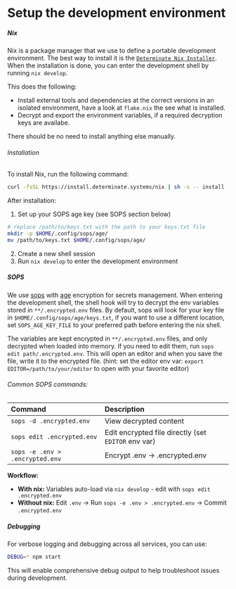 # Setup the development environment


##### Nix
Nix is a package manager that we use to define a portable development environment. The best way to install it is the [`Determinate Nix Installer`](https://github.com/DeterminateSystems/nix-installer). When the installation is done, you can enter the development shell by running `nix develop`.

This does the following:

- Install external tools and dependencies at the correct versions in an isolated environment, have a look at `flake.nix` the see what is installed.
- Decrypt and export the environment variables, if a required decryption keys are availabe.

There should be no need to install anything else manually.

###### Installation
To install Nix, run the following command:
```bash
curl -fsSL https://install.determinate.systems/nix | sh -s -- install --determinate
```

After installation:
1. Set up your SOPS age key (see SOPS section below)

```bash
# replace /path/to/keys.txt with the path to your keys.txt file
mkdir -p $HOME/.config/sops/age/
mv /path/to/keys.txt $HOME/.config/sops/age/
```

2. Create a new shell session
3. Run `nix develop` to enter the development environment

##### SOPS
We use [sops](https://github.com/getsops/sops) with [age](https://github.com/FiloSottile/age) encryption for secrets management. When entering the development shell, the shell hook will try to decrypt the env variables stored in `**/.encrypted.env` files. By default, sops will look for your key file in `$HOME/.config/sops/age/keys.txt`, if you want to use a different location, set `SOPS_AGE_KEY_FILE` to your preferred path before entering the nix shell. 

The variables are kept encrypted in `**/.encrypted.env` files, and only decrypted when loaded into memory. If you need to edit them, run `sops edit path/.encrypted.env`. This will open an editor and when you save the file, write it to the encrypted file. (hint: set the editor env var: `export EDITOR=/path/to/your/editor` to open with your favorite editor)


###### Common SOPS commands:
| Command | Description |
| :--- | :--- |
| `sops -d .encrypted.env` | View decrypted content |
| `sops edit .encrypted.env` | Edit encrypted file directly (set `EDITOR` env var) |
| `sops -e .env > .encrypted.env` | Encrypt .env → .encrypted.env |

**Workflow:** 
- **With nix:** Variables auto-load via `nix develop` - edit with `sops edit .encrypted.env`
- **Without nix:** Edit `.env` → Run `sops -e .env > .encrypted.env` → Commit `.encrypted.env`

##### Debugging
For verbose logging and debugging across all services, you can use:

```bash
DEBUG=* npm start
```

This will enable comprehensive debug output to help troubleshoot issues during development.

